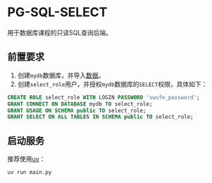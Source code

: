 # PG-SQL-SELECT

用于数据库课程的只读SQL查询后端。

## 前置要求

1. 创建`mydb`数据库，并导入[数据](https://github.com/ChenZhongPu/db-swufe/tree/master/db-book)。
2. 创建`select_role`用户，并授权`mydb`数据库的`SELECT`权限，具体如下：

```sql
CREATE ROLE select_role WITH LOGIN PASSWORD 'swufe_password';
GRANT CONNECT ON DATABASE mydb TO select_role;
GRANT USAGE ON SCHEMA public TO select_role;
GRANT SELECT ON ALL TABLES IN SCHEMA public TO select_role;
```

## 启动服务

推荐使用[uv](https://docs.astral.sh/uv/)：

```bash
uv run main.py
```

